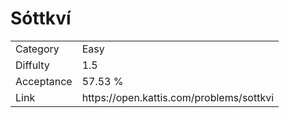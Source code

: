 # Sóttkví

<table>
    <tr>
        <td>Category</td>
        <td>Easy</td>
    </tr>
    <tr>
        <td>Diffulty</td>
        <td>1.5</td>
    </tr>
    <tr>
        <td>Acceptance</td>
        <td>57.53 %</td>
    </tr>
    <tr>
        <td>Link</td>
        <td>https://open.kattis.com/problems/sottkvi</td>
    </tr>
</table>